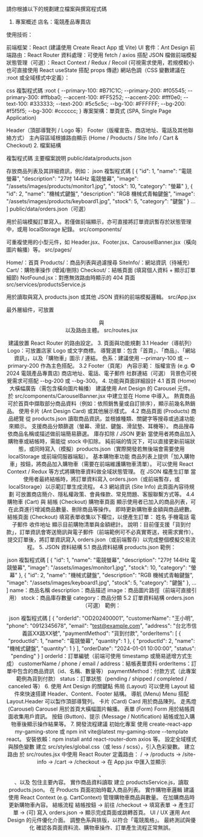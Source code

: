 請你根據以下的規劃建立檔案與撰寫程式碼






1. 專案概述
店名：電競產品專賣店

使用技術：

前端框架：React (建議使用 Create React App 或 Vite)
UI 套件：Ant Design
前端路由：React Router
資料處理：可使用 fetch / axios 搭配 JSON 檔做前端模擬
狀態管理（可選）：React Context / Redux / Recoil (可視需求使用，若規模較小也可直接使用 React useState 搭配 props 傳遞)
網站色調（CSS 變數建議在 :root 或全域樣式中定義）：

css
複製程式碼
:root {
  --primary-100: #B71C1C;
  --primary-200: #f05545;
  --primary-300: #ffbba0;
  --accent-100: #FF5252;
  --accent-200: #fff0e0;
  --text-100: #333333;
  --text-200: #5c5c5c;
  --bg-100: #FFFFFF;
  --bg-200: #f5f5f5;
  --bg-300: #cccccc;
}
專案架構：單頁式 (SPA, Single Page Application)

Header（頂部導覽列 / Logo 等）
Footer（版權宣告、商店地址、電話及其他聯絡方式）
主內容區域根據路由顯示 (Home / Products / Site Info / Cart & Checkout)
2. 檔案結構


複製程式碼
主要檔案說明
public/data/products.json

存放商品列表及其詳細資訊，例如：
json
複製程式碼
[
  {
    "id": 1,
    "name": "電競螢幕",
    "description": "27吋 144Hz 電競螢幕",
    "image": "/assets/images/products/monitor1.jpg",
    "stock": 10,
    "category": "螢幕"
  },
  {
    "id": 2,
    "name": "機械式鍵盤",
    "description": "RGB 機械式青軸鍵盤",
    "image": "/assets/images/products/keyboard1.jpg",
    "stock": 5,
    "category": "鍵盤"
  }
  ...
]
public/data/orders.json（可選）

用於前端模擬訂單寫入。若僅做前端顯示，亦可直接將訂單資訊暫存於狀態管理中，或用 localStorage 紀錄。
src/components/

可重複使用的小型元件，如 Header.jsx、Footer.jsx、CarouselBanner.jsx（橫向圖片輪播）等。
src/pages/

Home/：首頁
Products/：商品列表與過濾搜尋
SiteInfo/：網站資訊（待補充）
Cart/：購物車操作 (增減/刪除)
Checkout/：結帳頁面 (填寫個人資料 + 顯示訂單細節)
NotFound.jsx：對應無效路由時顯示的 404 頁面
src/services/productsService.js

用於讀取與寫入 products.json 或其他 JSON 資料的前端模擬邏輯。
src/App.jsx

最外層組件，可放置 <Header /> 與 <Footer /> 以及路由主體。
src/routes.jsx

建議放置 React Router 的路由設定。
3. 頁面與功能規劃
3.1 Header（導航列）
Logo：可放置店家 Logo 或文字商標。
導覽選單：包含「首頁」、「商品」、「網站資訊」，以及「購物車」圖示 / 連結。
色系：建議使用 --primary-100 或 --primary-200 作為主色搭配。
3.2 Footer（頁尾）
內容示範：
版權宣告 (e.g. © 2024 電競產品專賣店)
商店地址、電話、電子郵件
社群連結（可選）
背景色可視覺需求可搭配 --bg-200 或 --bg-300。
4. 功能與頁面詳細設計
4.1 首頁 (Home)
大橫幅廣告（需包含橫向圖片輪播）
建議使用 Ant Design 的 Carousel 元件。
於 src/components/CarouselBanner.jsx 中建立並在 Home 中導入。
熱賣商品
可於首頁中擷取部分商品資料（例如：依照銷售量或自訂排序），顯示前幾名熱銷品。
使用卡片 (Ant Design Card) 或其他展示樣式。
4.2 商品頁面 (Products)
商品總覽
從 products.json 讀取商品資訊，並根據種類、關鍵字等搜尋或過濾功能來顯示。
支援商品分類篩選（螢幕、滑鼠、鍵盤、滑鼠墊、耳機等）。
商品搜尋
依商品名稱或描述做前端簡易篩選。
庫存扣除 / JSON 更新
當使用者將商品加入購物車或結帳時，需能從 stock 中扣除。
純前端的情況下，可以直接更新前端狀態，或同時寫入（模擬）products.json（實際開發若無後端會需要使用 localStorage 或前端伺服器端點）。
基本購物車功能
商品列表上提供「加入購物車」按鈕，將商品加入購物車（需要在前端維護購物車清單）。
可以使用 React Context / Redux 等方式將購物車資料做全域狀態管理。
在 JSON 檔產生訂單
當使用者最終結帳時，將訂單資料寫入 orders.json（或前端暫存，或 localStorage）以示範訂單生成流程。
4.3 網站資訊 (Site Info)
此頁面內容待規劃
可放置商店簡介、隱私權政策、會員條款、常見問題、客服聯繫方式等。
4.4 購物車 (Cart) 與 結帳 (Checkout)
購物車頁面
顯示使用者已加入的商品列表，可在此頁進行增減商品數量、刪除商品等操作。
即時更新購物車金額與商品總數。
結帳頁面 (Checkout)
填寫表單收集以下欄位，以便產生訂單：
姓名
手機電話
電子郵件
收件地址
顯示目前購物清單與金額總計。
說明：目前僅支援「貨到付款」，訂單資訊會寄送簡訊與電子郵件（前端範例可不必真實寄送，視需求實作）。
提交訂單後，將訂單資訊寫入 orders.json（或前端暫存）以完成整個模擬交易流程。
5. JSON 資料結構
5.1 商品資料結構 products.json
範例：

json
複製程式碼
[
  {
    "id": 1,
    "name": "電競螢幕",
    "description": "27吋 144Hz 電競螢幕",
    "image": "/assets/images/monitor1.jpg",
    "stock": 10,
    "category": "螢幕"
  },
  {
    "id": 2,
    "name": "機械式鍵盤",
    "description": "RGB 機械式青軸鍵盤",
    "image": "/assets/images/keyboard1.jpg",
    "stock": 5,
    "category": "鍵盤"
  },
  ...
]
name：商品名稱
description：商品描述
image：商品圖片路徑（前端可直接引用）
stock：商品庫存數量
category：商品分類
5.2 訂單資料結構 orders.json（可選）
範例：

json
複製程式碼
[
  {
    "orderId": "OD202400001",
    "customerName": "王小明",
    "phone": "0912345678",
    "email": "test@example.com",
    "address": "台北市信義區XX路XX號",
    "paymentMethod": "貨到付款",
    "orderItems": [
      {
        "productId": 1,
        "name": "電競螢幕",
        "quantity": 1
      },
      {
        "productId": 2,
        "name": "機械式鍵盤",
        "quantity": 1
      }
    ],
    "orderDate": "2024-01-01 10:00:00",
    "status": "pending"
  }
]
orderId：訂單編號（前端可使用 timestamp 或簡易遞增方式生成）
customerName / phone / email / address：結帳表單資料
orderItems：訂單中包含的商品資訊（id、名稱、數量等）
paymentMethod：付款方式（此專案範例為貨到付款）
status：訂單狀態（pending / shipped / completed / canceled 等）
6. 使用 Ant Design 的關鍵點
佈局 (Layout)
可以使用 Layout 組件來快速搭建 Header、Content、Footer 結構。
導航 (Menu)
Menu 搭配 Layout.Header 可以製作頂部導覽列。
卡片 (Card)
Card 用於商品陳列。
走馬燈 (Carousel)
Carousel 用於首頁大橫幅圖片輪播。
表單 (Form)
Form 用於結帳頁面收集用戶資訊。
按鈕 (Button)、提示 (Message / Notification)
結帳或加入購物車後顯示操作結果等。
7. 開發流程建議
初始化專案
使用 create-react-app my-gaming-store 或 npm init vite@latest my-gaming-store --template react。
安裝依賴：npm install antd react-router-dom axios 等。
設定全域樣式與顏色變數
建立 src/styles/global.css（或 less / scss），引入色彩變數。
建立路由
於 src/routes.jsx 中使用 React Router 定義路由：
/ → <Home />
/products → <Products />
/site-info → <SiteInfo />
/cart → <Cart />
/checkout → <Checkout />
在 App.jsx 中匯入並顯示 <Header />、<Footer />、以及 <BrowserRouter> 包住主要內容。
實作商品資料讀取
建立 productsService.js，讀取 products.json。
在 Products 頁面初始時載入商品列表。
實作購物車邏輯
建議使用 React Context (e.g. CartContext) 管理購物車商品與數量。
在加購商品時更新購物車內容。
結帳流程
結帳按鈕 → 前往 /checkout → 填寫表單 → 產生訂單 → (可) 寫入 orders.json → 顯示完成頁面或跳轉首頁。
UI / UX
運用 Ant Design 的元件優化介面。
調整色系與排版，以符合「電競風格」。
最終測試與優化
確認各頁面資料流、購物車操作、訂單產生流程正常無誤。
